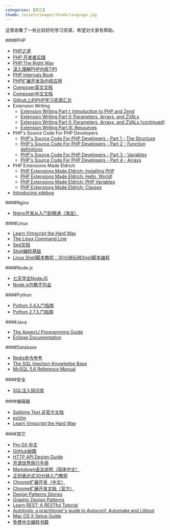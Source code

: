 ```yaml
---
categories: [其它]
thumb: /assets/images/thumb/language.jpg
---
```


这里收集了一些比较好的学习资源，希望对大家有帮助。

####PHP

- [PHP之道](http://wulijun.github.io/php-the-right-way/)
- [PHP 开发者实践](http://ryancao.gitbooks.io/php-developer-prepares/content/)
- [PHP:The Right Way](http://www.phptherightway.com/)
- [深入理解PHP内核TIPI](http://www.php-internals.com/)
- [PHP Internals Book](http://www.phpinternalsbook.com/index.html)
- [PHP扩展开发及内核应用](http://www.walu.cc/phpbook/preface.md)
- [Composer英文文档](https://getcomposer.org/doc/)
- [Composer中文文档](http://docs.phpcomposer.com/)
- [Github上的PHP学习资源汇总](https://github.com/ziadoz/awesome-php)
- Extension Writing
    - [Extension Writing Part I: Introduction to PHP and Zend](http://devzone.zend.com/303/extension-writing-part-i-introduction-to-php-and-zend/)
    - [Extension Writing Part II: Parameters, Arrays, and ZVALs](http://devzone.zend.com/317/extension-writing-part-ii-parameters-arrays-and-zvals/)
    - [Extension Writing Part II: Parameters, Arrays, and ZVALs [continued]](http://devzone.zend.com/318/extension-writing-part-ii-parameters-arrays-and-zvals-continued/)
    - [Extension Writing Part III: Resources](http://devzone.zend.com/446/extension-writing-part-iii-resources/)
- PHP's Source Code For PHP Developers
    - [PHP's Source Code For PHP Developers - Part 1 - The Structure](http://blog.ircmaxell.com/2012/03/phps-source-code-for-php-developers.html)
    - [PHP's Source Code For PHP Developers - Part 2 - Function definitions](http://nikic.github.io/2012/03/16/Understanding-PHPs-internal-function-definitions.html)
    - [PHP's Source Code For PHP Developers - Part 3 - Variables](http://blog.ircmaxell.com/2012/03/phps-source-code-for-php-developers_21.html)
    - [PHP's Source Code For PHP Developers - Part 4 - Arrays](http://nikic.github.io/2012/03/28/Understanding-PHPs-internal-array-implementation.html)
- PHP Extensions Made Eldrich
    - [PHP Extensions Made Eldrich: Installing PHP](http://www.kchodorow.com/blog/2011/08/11/php-extensions-made-eldrich-installing-php/)
    - [PHP Extensions Made Eldrich: Hello, World!](http://www.kchodorow.com/blog/2011/08/11/php-extensions-made-eldrich-hello-world/)
    - [PHP Extensions Made Eldrich: PHP Variables](http://www.kchodorow.com/blog/2011/08/11/php-extensions-made-eldrich-php-variables/)
    - [PHP Extensions Made Eldrich: Classes](http://www.kchodorow.com/blog/2011/08/11/php-extensions-made-eldrich-classes/)
- [Introducing xdebug](http://devzone.zend.com/1120/introducing-xdebug/)

####Nginx

- [Nginx开发从入门到精通（淘宝）](http://tengine.taobao.org/book/index.html#)

####Linux

- [Learn Vimscript the Hard Way](http://learnvimscriptthehardway.stevelosh.com/)
- [The Linux Command Line](http://billie66.github.io/TLCL/index.html)
- [Sed文档](https://www.gnu.org/software/sed/manual/html_node/index.html)
- [Shell编程基础](http://wiki.ubuntu.com.cn/Shell%E7%BC%96%E7%A8%8B%E5%9F%BA%E7%A1%80)
- [Linux Shell脚本教程：30分钟玩转Shell脚本编程](http://c.biancheng.net/cpp/shell/)

####Node.js

- [七天学会NodeJS](http://nqdeng.github.io/7-days-nodejs/)
- [Node.js包教不包会](https://github.com/alsotang/node-lessons)

####Python

- [Python 3.4入门指南](http://www.pythondoc.com/pythontutorial3/index.html#)
- [Python 2.7入门指南](http://www.pythondoc.com/pythontutorial27/index.html)

####Java

- [The AspectJ Programming Guide](http://www.eclipse.org/aspectj/doc/released/progguide/index.html)
- [Eclipse Documentation](http://help.eclipse.org/juno/index.jsp)

####Database

- [Redis命令参考](http://redis.readthedocs.org/en/latest/)
- [The SQL Injection Knowledge Base](http://websec.ca/kb/sql_injection)
- [MySQL 5.6 Reference Manual](http://dev.mysql.com/doc/refman/5.6/en/index.html)

####安全

- [SQL注入知识库](http://websec.ca/kb/sql_injection)

####编辑器

- [Sublime Text 非官方文档](http://docs.sublimetext.info/)
- [exVim](http://exvim.github.io/)
- [Learn Vimscript the Hard Way](http://learnvimscriptthehardway.stevelosh.com/)

####其它

- [Pro Git 中文](http://git-scm.com/book/zh/v1)
- [GitHub秘籍](http://snowdream86.gitbooks.io/github-cheat-sheet/content/zh/index.html)
- [HTTP API Design Guide](https://github.com/interagent/http-api-design)
- [开源世界旅行手册](http://i.linuxtoy.org/docs/guide/index.html)
- [Markdown语法说明（简体中文）](http://wowubuntu.com/markdown/)
- [正则表达式30分钟入门教程](http://www.jb51.net/tools/zhengze.html)
- [Chrome扩展开发（中文）](http://lmk123.duapp.com/extensions/index)
- [Chrome扩展开发文档（官方）](https://developer.chrome.com/home)
- [Design Patterns Stories](http://www.programcreek.com/category/design-patterns/)
- [Graphic Design Patterns](http://design-patterns.readthedocs.org/zh_CN/latest/index.html)
- [Learn REST: A RESTful Tutorial](http://www.restapitutorial.com/)
- [Autotools: a practitioner's guide to Autoconf, Automake and Libtool](http://www.freesoftwaremagazine.com/books/autotools_a_guide_to_autoconf_automake_libtool)
- [Mac OS X Setup Guide](http://sourabhbajaj.com/mac-setup/)
- [免费中文编程书籍](https://github.com/justjavac/free-programming-books-zh_CN)

